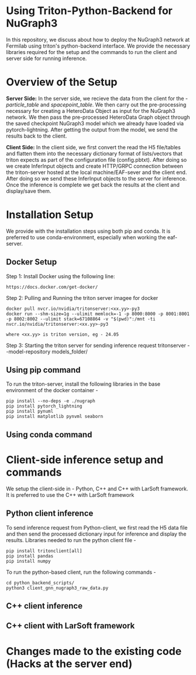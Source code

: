 # Using Triton-Python-Backend for NuGraph3
In this repository, we discuss about how to deploy the NuGraph3 network at Fermilab using triton's python-backend interface. 
We provide the necessary libraries required for the setup and the commands to run the client and server side for running inference.

# Overview of the Setup
**Server Side:** In the server side, we recieve the data from the client for the - _particle_table_ and _spacepoint_table_. We then carry out the pre-processing necessary for creating a HeteroData Object as input for the NuGraph3 network. We then pass the pre-processed HeteroData Graph object through the saved checkpoint NuGraph3 model which we already have loaded via pytorch-lightning. After getting the output from the model, we send the results back to the client.

**Client Side:** In the client side, we first convert the read the H5 file/tables and flatten them into the necessary dictionary format of lists/vectors that
triton expects as part of the configuration file (config.pbtxt). After doing so we create InferInput objects and create HTTP/GRPC connection between the triton-server hosted at the local machine/EAF-sever and the client end. After doing so we send these InferInput objects to the server for inference. Once the inference is complete we get back the results at the client and display/save them.

# Installation Setup
We provide with the installation steps using both pip and conda. It is preferred to use conda-environment, especially when working the eaf-server.

## Docker Setup
Step 1:
 Install Docker using the following line:
 
    https://docs.docker.com/get-docker/
 
Step 2: 
  Pulling and Running the triton server imagee for docker
  
    docker pull nvcr.io/nvidia/tritonserver:<xx.yy>-py3
    docker run --shm-size=1g --ulimit memlock=-1 -p 8000:8000 -p 8001:8001 -p 8002:8002 --ulimit stack=67108864 -v "$(pwd)":/mnt -ti nvcr.io/nvidia/tritonserver:<xx.yy>-py3

    where <xx.yy> is triton version, eg - 24.05
  
Step 3:
   Starting the triton server for sending inference request
     tritonserver --model-repository models_folder/

## Using pip command
  To run the triton-server, install the following libraries in the base environment of the docker container -

    pip install --no-deps -e ./nugraph
    pip install pytorch_lightning
    pip install pynuml
    pip install matplotlib pynvml seaborn


## Using conda command


# Client-side inference setup and commands
We setup the client-side in - Python, C++ and C++ with LarSoft framework. It is preferred to use the C++ with LarSoft framework

## Python client inference
To send inference request from Python-client, we first read the  H5 data file and then send the processed dictionary input for inference and display the results. 
  Libraries needed to run the python client file -

    pip install tritonclient[all]
    pip install pandas
    pip install numpy
    
  To run the python-based client, run the following commands -

    cd python_backend_scripts/
    python3 client_gnn_nugraph3_raw_data.py

## C++ client inference

## C++ client with LarSoft framework 

# Changes made to the existing code (Hacks at the server end)


